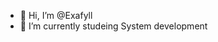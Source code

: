 - 👋 Hi, I’m @Exafyll
- 🌱 I’m currently studeing System development

<!---
Exafyll/Exafyll is a ✨ special ✨ repository because its `README.md` (this file) appears on your GitHub profile.
You can click the Preview link to take a look at your changes.
--->
